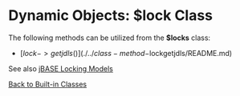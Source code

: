 # Dynamic Objects: $lock Class

<PageHeader />

The following methods can be utilized from the **\$locks** class:

- [$lock->getjdls()](./../class-method-$lockgetjdls/README.md)

See also [jBASE Locking Models](../../record-locking/locking-models/README.md)  

[Back to Built-in Classes](./../dynamic-objects-built-in-classes/README.md)

<PageFooter />
